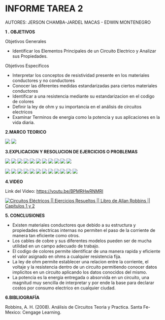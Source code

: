# INFORME TAREA 2 

AUTORES: JERSON CHAMBA-JARDEL MACAS - EDWIN MONTENEGRO

**1 . OBJETIVOS**

Objetivos Generales
*  Identificar los Elementos Principales de un Circuito Electrico y Analizar sus Propiedades.

Objetivos Especificos

* Interpretar los conceptos de resistividad presente en los materiales conductores y no conductores
* Conocer las diferentes medidas estandarizadas para ciertos materiales conductores
* Identificar a una resistencia mediante su estandarizacion en el codigo de colores
* Definir la ley de ohm y su importancia en el análisis de circuitos electricos
* Examinar Terminos de energia como la potencia y sus aplicaciones en la vida diaria. 



**2.MARCO TEORICO**

![](https://github.com/JardelMacas/Tarea2/blob/main/Resumenes/ResCap3.jpeg )
![](https://github.com/JardelMacas/Tarea2/blob/main/Resumenes/ResCap4.jpeg)



**3.EXPLICACION Y RESOLUCION DE EJERCICIOS O PROBLEMAS**

![](https://github.com/JardelMacas/Tarea2/blob/main/Ejercicios/EjCap3-01.png)
![](https://github.com/JardelMacas/Tarea2/blob/main/Ejercicios/EjCap3-02.png)
![](https://github.com/JardelMacas/Tarea2/blob/main/Ejercicios/EjCap3-03.png)
![](https://github.com/JardelMacas/Tarea2/blob/main/Ejercicios/EjCap3-04.png)
![](https://github.com/JardelMacas/Tarea2/blob/main/Ejercicios/EjCap3-05.png)
![](https://github.com/JardelMacas/Tarea2/blob/main/Ejercicios/EjCap3-06.png)
![](https://github.com/JardelMacas/Tarea2/blob/main/Ejercicios/EjCap3-07.png)
![](https://github.com/JardelMacas/Tarea2/blob/main/Ejercicios/EjCap3-08.png)
![](https://github.com/JardelMacas/Tarea2/blob/main/Ejercicios/EjCap3-09.png)
![](https://github.com/JardelMacas/Tarea2/blob/main/Ejercicios/EjCap3-10.png)
![](https://github.com/JardelMacas/Tarea2/blob/main/Ejercicios/EjCap3-11.png)

![](https://github.com/JardelMacas/Tarea2/blob/main/Ejercicios/EjCap4-01.png)
![](https://github.com/JardelMacas/Tarea2/blob/main/Ejercicios/EjCap4-02.png)
![](https://github.com/JardelMacas/Tarea2/blob/main/Ejercicios/EjCap4-03.png)
![](https://github.com/JardelMacas/Tarea2/blob/main/Ejercicios/EjCap4-04.png)
![](https://github.com/JardelMacas/Tarea2/blob/main/Ejercicios/EjCap4-05.png)
![](https://github.com/JardelMacas/Tarea2/blob/main/Ejercicios/EjCap4-06.png)
![](https://github.com/JardelMacas/Tarea2/blob/main/Ejercicios/EjCap4-07.png)
![](https://github.com/JardelMacas/Tarea2/blob/main/Ejercicios/EjCap4-08.png)
![](https://github.com/JardelMacas/Tarea2/blob/main/Ejercicios/EjCap4-09.png)
![](https://github.com/JardelMacas/Tarea2/blob/main/Ejercicios/EjCap4-10.png)
![](https://github.com/JardelMacas/Tarea2/blob/main/Ejercicios/EjCap4-11.png)
![](https://github.com/JardelMacas/Tarea2/blob/main/Ejercicios/EjCap4-12.png)

**4.VIDEO**

Link del Video: https://youtu.be/BPMRHwRNMRI

[![Circuitos Eléctricos || Ejercicios Resueltos || Libro de Allan Robbins || Capítulos 1 y 2](https://img.youtube.com/vi/BPMRHwRNMRI/0.jpg)](https://www.youtube.com/watch?v=BPMRHwRNMRI)

**5. CONCLUSIONES**

* Existen materiales conductores que debido a su estructura y propiedades electricas internas no permiten el paso de la corriente de manera tan eficiente como otros.
* Los cables de cobre y sus diferentes modelos pueden ser de mucha utilidad en un campo adecuado de trabajo.
* El codigo de colores permite identificar de una manera rapida y eficiente el valor asignado en ohms a cualquier resistencia fija.
* La ley de ohm permite establecer una relacion entre la corriente, el voltaje y la resistencia dentro de un circuito permitiendo conocer datos implicitos en un circuito aplicando los datos conocidos del mismo.
* La potencia es la energia entregada o absorvida en un circuito, una magnitud muy sencilla de interpretar y por ende la base para declarar costos por consumo electrico en cualquier ciudad.

**6.BIBLIOGRAFÍA**

Robbins, A. H. (2008). Análisis de Circuitos Teoria y Practica. Santa Fe-Mexico: Cengage Learning.

